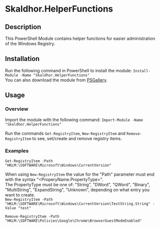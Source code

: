 # Skaldhor.HelperFunctions

## Description
This PowerShell Module contains helper functions for easier administration of the Windows Registry.

## Installation
Run the following command in PowerShell to install the module: `Install-Module -Name "Skaldhor.HelperFunctions"`\
You can also download the module from [PSGallery](https://www.powershellgallery.com/packages/Skaldhor.HelperFunctions).

## Usage
### Overview
Import the module with the following command:
`Import-Module -Name "Skaldhor.HelperFunctions"`

Run the commands `Get-RegistryItem`, `New-RegistryItem` and `Remove-RegistryItem` to see, set/create and remove registry items.

### Examples
`Get-RegistryItem -Path "HKLM:\SOFTWARE\Microsoft\Windows\CurrentVersion"`

When using `New-RegistryItem` the value for the "Path" parameter must end with the syntax "<ProperyName.PropertyType>".\
The PropertyType must be one of: "String", "DWord", "QWord", "Binary", "MultiString", "ExpandString", "Unknown", depending on what entry you want to create.\
`New-RegistryItem -Path "HKLM:\SOFTWARE\Microsoft\Windows\CurrentVersion\TestString.String" -Value "test"`

`Remove-RegistryItem -Path "HKLM:\SOFTWARE\Policies\Google\Chrome\BrowserGuestModeEnabled"`
